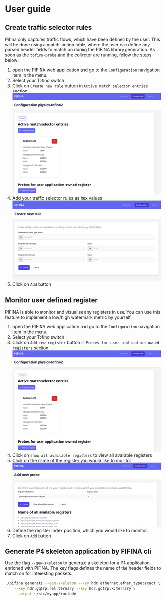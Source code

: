 # User guide
## Create traffic selector rules
Pifina only captures traffic flows, which have been defined by the user. This will be done using a match-action table, where the user can define any parsed header fields to match on during the PIFINA library generation.
As soon as the `tofino-probe` and the collector are running, follow the steps below:

1. open the PIFINA web application and go to the `Configuration` navigation item in the menu.
2. Select your Tofino switch
3. Click on `Create new rule` button in `Active match selector entries` section
![Configuration overview](images/scrn-config-overview.png)
4. Add your traffic selector rules as hex values 
![Add new traffic selector rule](images/scrn-config-add.png)
5. Click on `Add` button

## Monitor user defined register
PIFINA is able to monitor and visualise any registers in use. You can use this feature to implement a low/high watermark metric by yourself.

1. open the PIFINA web application and go to the `Configuration` navigation item in the menu.
2. Select your Tofino switch
3. Click on `Add new register` button in `Probes for user application owned registers` section
![Configuration overview](images/scrn-config-overview.png)
4. Click on `show all available registers` to view all available registers
5. Click on the name of the register you would like to monitor
![Add new register](images/scrn-config-add-reg.png)
6. Define the register index position, which you would like to monitor.
5. Click on `Add` button

## Generate P4 skeleton application by PIFINA cli
Use the flag `--gen-skeleton` to generate a skeleton for a P4 application enriched with PIFINA.
The key flags defines the name of the header fields to match on for interesting packets.
```bash
./pifina generate --gen-skeleton --key hdr.ethernet.ether_type:exact \
    --key hdr.gqtrp.rel:ternary --key hdr.gqtrp.k:ternary \
    --output ~/src/myapp/include
```